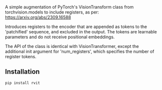 A simple augmentation of PyTorch's VisionTransform class from torchvision.models to include registers, as per: https://arxiv.org/abs/2309.16588

Introduces registers to the encoder that are appended as tokens to the 'patchified' sequence, and excluded in the output.
The tokens are learnable parameters and do not receive positional embeddings.

The API of the class is identical with VisionTransformer, except the additional init argument for 'num_registers', which specifies the number of register tokens.

## Installation
```
pip install rvit
```